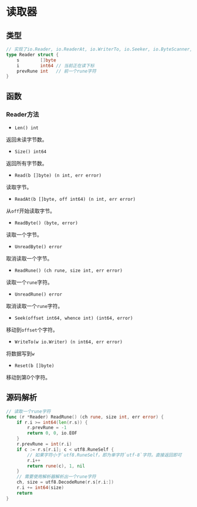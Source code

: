 # 读取器

## 类型

```go
// 实现了io.Reader, io.ReaderAt, io.WriterTo, io.Seeker, io.ByteScanner, and io.RuneScanner
type Reader struct {
    s        []byte
    i        int64 // 当前正在读下标
    prevRune int   // 前一个rune字符
}
```
## 函数

### Reader方法

- `Len() int`

返回未读字节数。

- `Size() int64`

返回所有字节数。

- `Read(b []byte) (n int, err error)`

读取字节。

- `ReadAt(b []byte, off int64) (n int, err error)`

从`off`开始读取字节。

- `ReadByte() (byte, error)`

读取一个字节。

- `UnreadByte() error`

取消读取一个字节。

- `ReadRune() (ch rune, size int, err error)`

读取一个`rune`字符。

- `UnreadRune() error`

取消读取一个`rune`字符。

- `Seek(offset int64, whence int) (int64, error)`

移动到`offset`个字符。

- `WriteTo(w io.Writer) (n int64, err error)`

将数据写到`w`

- `Reset(b []byte)`

移动到第0个字符。

## 源码解析

```go
// 读取一个rune字符
func (r *Reader) ReadRune() (ch rune, size int, err error) {
    if r.i >= int64(len(r.s)) {
        r.prevRune = -1
        return 0, 0, io.EOF
    }
    r.prevRune = int(r.i)
    if c := r.s[r.i]; c < utf8.RuneSelf {
        // 如果字符小于`utf8.RuneSelf，即为单字符`utf-8`字符。直接返回即可
        r.i++
        return rune(c), 1, nil
    }
    // 需要使用解析器解析出一个rune字符
    ch, size = utf8.DecodeRune(r.s[r.i:])
    r.i += int64(size)
    return
}
```
